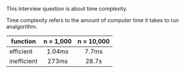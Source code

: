 This interview question is about time complexity.

Time complexity refers to the amount of computer time it takes to run analgorithm.


| function    | n = 1,000 | n = 10,000 |
| ----------- |:---------:| :---------:|
| efficient   | 1.04ms    | 7.7ms      |
| inefficient | 273ms     | 28.7s      |
